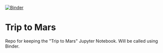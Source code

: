 [![Binder](https://mybinder.org/badge_logo.svg)](https://mybinder.org/v2/gh/dghumantest/Trip_to_Mars/HEAD)

# Trip to Mars
Repo for keeping the "Trip to Mars" Jupyter Notebook. Will be called using Binder. 
